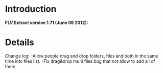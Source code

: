 # Introduction #

**FLV Extract version 1.71 (June 09 2012):**


# Details #

Change log:
-Allow people drag and drop folders, files and both in the same time into files list.
-Fix drag&drop multi files bug that not allow to add all of them.
